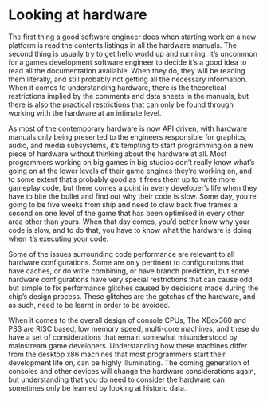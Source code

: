 Looking at hardware
===================

The first thing a good software engineer does when starting work on a
new platform is read the contents listings in all the hardware manuals.
The second thing is usually try to get hello world up and running. It’s
uncommon for a games development software engineer to decide it’s a good
idea to read all the documentation available. When they do, they will be
reading them literally, and still probably not getting all the necessary
information. When it comes to understanding hardware, there is the
theoretical restrictions implied by the comments and data sheets in the
manuals, but there is also the practical restrictions that can only be
found through working with the hardware at an intimate level.

As most of the contemporary hardware is now API driven, with hardware
manuals only being presented to the engineers responsible for graphics,
audio, and media subsystems, it’s tempting to start programming on a new
piece of hardware without thinking about the hardware at all. Most
programmers working on big games in big studios don’t really know what’s
going on at the lower levels of their game engines they’re working on,
and to some extent that’s probably good as it frees them up to write
more gameplay code, but there comes a point in every developer’s life
when they have to bite the bullet and find out why their code is slow.
Some day, you’re going to be five weeks from ship and need to claw back
five frames a second on one level of the game that has been optimised in
every other area other than yours. When that day comes, you’d better
know why your code is slow, and to do that, you have to know what the
hardware is doing when it’s executing your code.

Some of the issues surrounding code performance are relevant to all
hardware configurations. Some are only pertinent to configurations that
have caches, or do write combining, or have branch prediction, but some
hardware configurations have very special restrictions that can cause
odd, but simple to fix performance glitches caused by decisions made
during the chip’s design process. These glitches are the gotchas of the
hardware, and as such, need to be learnt in order to be avoided.

When it comes to the overall design of console CPUs, The XBox360 and PS3
are RISC based, low memory speed, multi-core machines, and these do have
a set of considerations that remain somewhat misunderstood by mainstream
game developers. Understanding how these machines differ from the
desktop x86 machines that most programmers start their development life
on, can be highly illuminating. The coming generation of consoles and
other devices will change the hardware considerations again, but
understanding that you do need to consider the hardware can sometimes
only be learned by looking at historic data.

